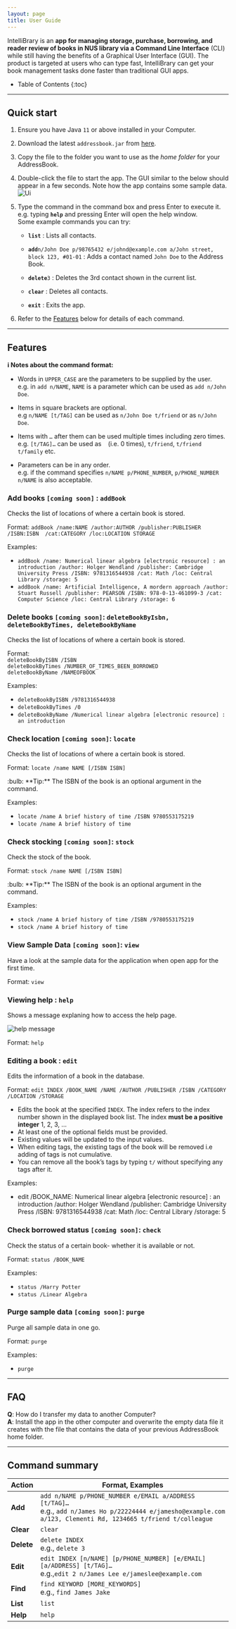 ```yaml
---
layout: page
title: User Guide
---
```


IntelliBrary is an **app for managing storage, purchase, borrowing, and reader review of books in NUS library via a Command Line Interface** (CLI) while still having the benefits of a Graphical User Interface (GUI). The product is targeted at users who can type fast, IntelliBrary can get your book management tasks done faster than traditional GUI apps.
* Table of Contents
{:toc}

--------------------------------------------------------------------------------------------------------------------

## Quick start

1. Ensure you have Java `11` or above installed in your Computer.

1. Download the latest `addressbook.jar` from [here](https://github.com/se-edu/addressbook-level3/releases).

1. Copy the file to the folder you want to use as the _home folder_ for your AddressBook.

1. Double-click the file to start the app. The GUI similar to the below should appear in a few seconds. Note how the app contains some sample data.<br>
   ![Ui](images/Ui.png)

1. Type the command in the command box and press Enter to execute it. e.g. typing **`help`** and pressing Enter will open the help window.<br>
   Some example commands you can try:

   * **`list`** : Lists all contacts.

   * **`add`**`n/John Doe p/98765432 e/johnd@example.com a/John street, block 123, #01-01` : Adds a contact named `John Doe` to the Address Book.

   * **`delete`**`3` : Deletes the 3rd contact shown in the current list.

   * **`clear`** : Deletes all contacts.

   * **`exit`** : Exits the app.

1. Refer to the [Features](#features) below for details of each command.

--------------------------------------------------------------------------------------------------------------------

## Features

<div markdown="block" class="alert alert-info">

**:information_source: Notes about the command format:**<br>

* Words in `UPPER_CASE` are the parameters to be supplied by the user.<br>
  e.g. in `add n/NAME`, `NAME` is a parameter which can be used as `add n/John Doe`.

* Items in square brackets are optional.<br>
  e.g `n/NAME [t/TAG]` can be used as `n/John Doe t/friend` or as `n/John Doe`.

* Items with `…`​ after them can be used multiple times including zero times.<br>
  e.g. `[t/TAG]…​` can be used as ` ` (i.e. 0 times), `t/friend`, `t/friend t/family` etc.

* Parameters can be in any order.<br>
  e.g. if the command specifies `n/NAME p/PHONE_NUMBER`, `p/PHONE_NUMBER n/NAME` is also acceptable.

</div>

### Add books `[coming soon]` : `addBook`

Checks the list of locations of where a certain book is stored.

Format: `addBook /name:NAME /author:AUTHOR /publisher:PUBLISHER /ISBN:ISBN  /cat:CATEGORY /loc:LOCATION STORAGE`


Examples:
* `addBook /name: Numerical linear algebra [electronic resource] : an introduction /author: Holger Wendland /publisher: Cambridge University Press /ISBN: 9781316544938 /cat: Math /loc: Central Library /storage: 5`
* `addBook /name: Artificial Intelligence, A mordern approach /author: Stuart Russell /publisher: PEARSON /ISBN: 978-0-13-461099-3 /cat: Computer Science /loc: Central Library /storage: 6`


### Delete books `[coming soon]`: `deleteBookByIsbn, deleteBookByTimes, deleteBookByName`

Checks the list of locations of where a certain book is stored.

Format:  
`deleteBookByISBN /ISBN`  
`deleteBookByTimes /NUMBER_OF_TIMES_BEEN_BORROWED`  
`deleteBookByName /NAMEOFBOOK`  


Examples:
* `deleteBookByISBN /9781316544938`
* `deleteBookByTimes /0`
* `deleteBookByName /Numerical linear algebra [electronic resource] : an introduction
`


### Check location `[coming soon]`: `locate`

Checks the list of locations of where a certain book is stored.

Format: `locate /name NAME [/ISBN ISBN]`

<div markdown="span" class="alert alert-primary">:bulb: **Tip:**
The ISBN of the book is an optional argument in the command.
</div>

Examples:
* `locate /name A brief history of time /ISBN 9780553175219`
* `locate /name A brief history of time`

### Check stocking `[coming soon]`: `stock`

Check the stock of the book.

Format: `stock /name NAME [/ISBN ISBN]`

<div markdown="span" class="alert alert-primary">:bulb: **Tip:**
The ISBN of the book is an optional argument in the command.
</div>

Examples:
* `stock /name A brief history of time /ISBN /9780553175219`
* `stock /name A brief history of time`

### View Sample Data `[coming soon]`: `view`

Have a look at the sample data for the application when open app for the first time.

Format: `view`

### Viewing help : `help`

Shows a message explaning how to access the help page.

![help message](images/helpMessage.png)

Format: `help`


### Editing a book : `edit`

Edits the information of a book in the database.

Format: `edit INDEX /BOOK_NAME /NAME /AUTHOR /PUBLISHER /ISBN /CATEGORY /LOCATION /STORAGE`

* Edits the book at the specified `INDEX`. The index refers to the index number shown in the displayed book list. The index **must be a positive integer** 1, 2, 3, …
* At least one of the optional fields must be provided.
* Existing values will be updated to the input values.
* When editing tags, the existing tags of the book will be removed i.e adding of tags is not cumulative.
* You can remove all the book’s tags by typing `t/` without
    specifying any tags after it.

Examples:
*  edit /BOOK_NAME: Numerical linear algebra [electronic resource] : an introduction /author: Holger Wendland /publisher: Cambridge University Press /ISBN: 9781316544938 /cat: Math /loc: Central Library /storage: 5

### Check borrowed status `[coming soon]`: `check`

Check the status of a certain book- whether it is available or not.

Format: `status /BOOK_NAME`

Examples:
* `status /Harry Potter`
* `status /Linear Algebra`

### Purge sample data `[coming soon]`: `purge`

Purge all sample data in one go.

Format: `purge`

Examples:
* `purge`

--------------------------------------------------------------------------------------------------------------------

## FAQ

**Q**: How do I transfer my data to another Computer?<br>
**A**: Install the app in the other computer and overwrite the empty data file it creates with the file that contains the data of your previous AddressBook home folder.

--------------------------------------------------------------------------------------------------------------------

## Command summary

Action | Format, Examples
--------|------------------
**Add** | `add n/NAME p/PHONE_NUMBER e/EMAIL a/ADDRESS [t/TAG]…​` <br> e.g., `add n/James Ho p/22224444 e/jamesho@example.com a/123, Clementi Rd, 1234665 t/friend t/colleague`
**Clear** | `clear`
**Delete** | `delete INDEX`<br> e.g., `delete 3`
**Edit** | `edit INDEX [n/NAME] [p/PHONE_NUMBER] [e/EMAIL] [a/ADDRESS] [t/TAG]…​`<br> e.g.,`edit 2 n/James Lee e/jameslee@example.com`
**Find** | `find KEYWORD [MORE_KEYWORDS]`<br> e.g., `find James Jake`
**List** | `list`
**Help** | `help`
